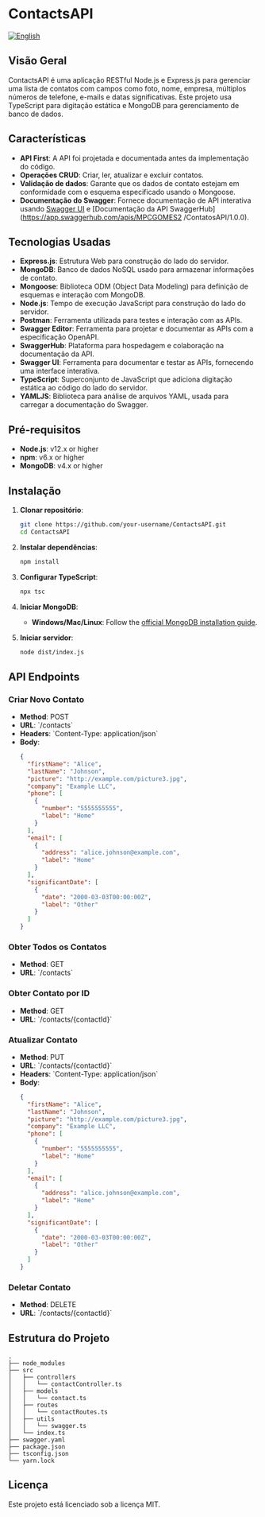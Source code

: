 # ContactsAPI

[![English](https://img.shields.io/badge/lang-english-red.svg)](README.md)

## Visão Geral

ContactsAPI é uma aplicação RESTful Node.js e Express.js para gerenciar uma lista de contatos com campos como foto, nome, empresa, múltiplos números de telefone, e-mails e datas significativas. Este projeto usa TypeScript para digitação estática e MongoDB para gerenciamento de banco de dados.

## Características

- **API First**: A API foi projetada e documentada antes da implementação do código.
- **Operações CRUD**: Criar, ler, atualizar e excluir contatos.
- **Validação de dados**: Garante que os dados de contato estejam em conformidade com o esquema especificado usando o Mongoose.
- **Documentação do Swagger**: Fornece documentação de API interativa usando [Swagger UI](http://localhost:5500/api-docs) e [Documentação da API SwaggerHub](https://app.swaggerhub.com/apis/MPCGOMES2 /ContatosAPI/1.0.0).

## Tecnologias Usadas

- **Express.js**: Estrutura Web para construção do lado do servidor.
- **MongoDB**: Banco de dados NoSQL usado para armazenar informações de contato.
- **Mongoose**: Biblioteca ODM (Object Data Modeling) para definição de esquemas e interação com MongoDB.
- **Node.js**: Tempo de execução JavaScript para construção do lado do servidor.
- **Postman**: Ferramenta utilizada para testes e interação com as APIs.
- **Swagger Editor**: Ferramenta para projetar e documentar as APIs com a especificação OpenAPI.
- **SwaggerHub**: Plataforma para hospedagem e colaboração na documentação da API.
- **Swagger UI**: Ferramenta para documentar e testar as APIs, fornecendo uma interface interativa.
- **TypeScript**: Superconjunto de JavaScript que adiciona digitação estática ao código do lado do servidor.
- **YAMLJS**: Biblioteca para análise de arquivos YAML, usada para carregar a documentação do Swagger.

## Pré-requisitos

- **Node.js**: v12.x or higher
- **npm**: v6.x or higher
- **MongoDB**: v4.x or higher

## Instalação

1. **Clonar repositório**:
   ```bash
   git clone https://github.com/your-username/ContactsAPI.git
   cd ContactsAPI
   ```

2. **Instalar dependências**:
   ```bash
   npm install
   ```

3. **Configurar TypeScript**:
   ```bash
   npx tsc
   ```

4. **Iniciar MongoDB**:
   - **Windows/Mac/Linux**: Follow the [official MongoDB installation guide](https://docs.mongodb.com/manual/installation/).

5. **Iniciar servidor**:
   ```bash
   node dist/index.js
   ```

## API Endpoints

### Criar Novo Contato

- **Method**: POST
- **URL**: \`/contacts\`
- **Headers**: \`Content-Type: application/json\`
- **Body**:
  ```json
  {
    "firstName": "Alice",
    "lastName": "Johnson",
    "picture": "http://example.com/picture3.jpg",
    "company": "Example LLC",
    "phone": [
      {
        "number": "5555555555",
        "label": "Home"
      }
    ],
    "email": [
      {
        "address": "alice.johnson@example.com",
        "label": "Home"
      }
    ],
    "significantDate": [
      {
        "date": "2000-03-03T00:00:00Z",
        "label": "Other"
      }
    ]
  }
  ```

### Obter Todos os Contatos

- **Method**: GET
- **URL**: \`/contacts\`

### Obter Contato por ID

- **Method**: GET
- **URL**: \`/contacts/{contactId}\`

### Atualizar Contato

- **Method**: PUT
- **URL**: \`/contacts/{contactId}\`
- **Headers**: \`Content-Type: application/json\`
- **Body**:
  ```json
  {
    "firstName": "Alice",
    "lastName": "Johnson",
    "picture": "http://example.com/picture3.jpg",
    "company": "Example LLC",
    "phone": [
      {
        "number": "5555555555",
        "label": "Home"
      }
    ],
    "email": [
      {
        "address": "alice.johnson@example.com",
        "label": "Home"
      }
    ],
    "significantDate": [
      {
        "date": "2000-03-03T00:00:00Z",
        "label": "Other"
      }
    ]
  }
  ```

### Deletar Contato

- **Method**: DELETE
- **URL**: \`/contacts/{contactId}\`

## Estrutura do Projeto

```
.
├── node_modules
├── src
│   ├── controllers
│   │   └── contactController.ts
│   ├── models
│   │   └── contact.ts
│   ├── routes
│   │   └── contactRoutes.ts
│   ├── utils
│   │   └── swagger.ts
│   └── index.ts
├── swagger.yaml
├── package.json
├── tsconfig.json
└── yarn.lock
```

## Licença

Este projeto está licenciado sob a licença MIT.
